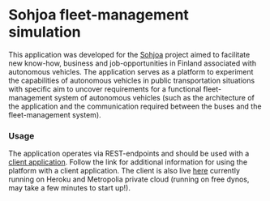 # Sohjoa fleet-management simulation

This application was developed for the [Sohjoa]( http://sohjoa.fi/) project aimed to facilitate new know-how, business and job-opportunities in Finland associated with autonomous vehicles. The application serves as a platform to experiment the capabilities of autonomous vehicles in public transportation situations with specific aim to uncover requirements for a functional fleet-management system of autonomous vehicles (such as the architecture of the application and the communication required between the buses and the fleet-management system).

### Usage

The application operates via REST-endpoints and should be used with a [client application]( https://github.com/Crusadix/Fleet-management-client). Follow the link for additional information for using the platform with a client application. The client is also live [here](http://users.metropolia.fi/~hermannq/Sohjoa/Fleet_management/home.html) currently running on Heroku and Metropolia private cloud (running on free dynos, may take a few minutes to start up!).
